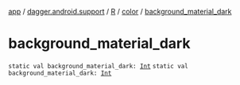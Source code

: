 [app](../../../index.md) / [dagger.android.support](../../index.md) / [R](../index.md) / [color](index.md) / [background_material_dark](./background_material_dark.md)

# background_material_dark

`static val background_material_dark: `[`Int`](https://kotlinlang.org/api/latest/jvm/stdlib/kotlin/-int/index.html)
`static val background_material_dark: `[`Int`](https://kotlinlang.org/api/latest/jvm/stdlib/kotlin/-int/index.html)